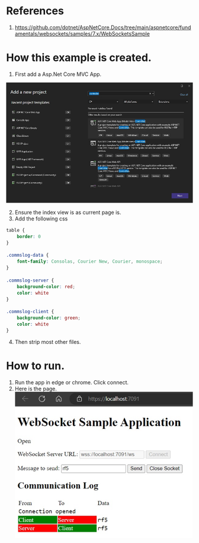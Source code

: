 
# References
1. https://github.com/dotnet/AspNetCore.Docs/tree/main/aspnetcore/fundamentals/websockets/samples/7.x/WebSocketsSample

# How this example is created.
1. First add a Asp.Net Core MVC App.

![Add Project asp.net Controller](./images/50_50_AddNewAspNetCoreControllerProject.jpg)

2. Ensure the index view is as current page is.
3. Add the following css

```css
table {
    border: 0
}

.commslog-data {
    font-family: Consolas, Courier New, Courier, monospace;
}

.commslog-server {
    background-color: red;
    color: white
}

.commslog-client {
    background-color: green;
    color: white
}
```
4. Then strip most other files.

# How to run. 
1. Run the app in edge or chrome. Click connect.
2. Here is the page.
![Run the app](./images/51_50_RunTheApp.jpg)


